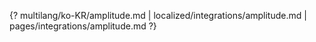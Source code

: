{? multilang/ko-KR/amplitude.md | localized/integrations/amplitude.md | pages/integrations/amplitude.md ?}
